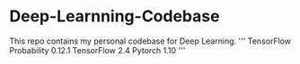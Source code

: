 # Deep-Learnning-Codebase
This repo contains my personal codebase for Deep Learning.
'''
TensorFlow Probability 0.12.1
TensorFlow 2.4
Pytorch 1.10
'''

